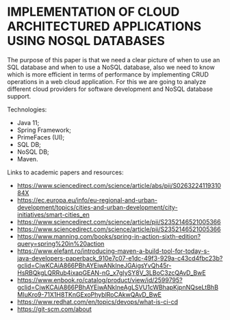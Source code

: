 # IMPLEMENTATION OF CLOUD ARCHITECTURED APPLICATIONS USING NOSQL DATABASES

The purpose of this paper is that we need a clear picture of when to use an SQL database and when to use a NoSQL database, also we need to know which is more efficient in terms of performance by implementing CRUD operations in a web cloud application. For this we are going to analyze different cloud providers for software development and NoSQL database support.

Technologies:
- Java 11;
- Spring Framework;
- PrimeFaces (UI);
- SQL DB;
- NoSQL DB;
- Maven.

Links to academic papers and resources:
- https://www.sciencedirect.com/science/article/abs/pii/S026322411931084X
- https://ec.europa.eu/info/eu-regional-and-urban-development/topics/cities-and-urban-development/city-initiatives/smart-cities_en
- https://www.sciencedirect.com/science/article/pii/S2352146521005366
- https://www.sciencedirect.com/science/article/pii/S2352146521005366
- https://www.manning.com/books/spring-in-action-sixth-edition?query=spring%20in%20action
- https://www.elefant.ro/introducing-maven-a-build-tool-for-today-s-java-developers-paperback_910e7c07-e1dc-49f3-929a-c43cd4fbc23b?gclid=CjwKCAiA866PBhAYEiwANkIneJGAigsYvQh45r-HsRBQkgLQRRub4ixapGEAN-nG_x7gIySY8V_3LBoC3zcQAvD_BwE
- https://www.enbook.ro/catalog/product/view/id/2599795?gclid=CjwKCAiA866PBhAYEiwANkIneAgLSVU1cWBhapKjpnNQseLtBhBMIuKro9-71X1H8TKnGExoPhyblRoCAkwQAvD_BwE
- https://www.redhat.com/en/topics/devops/what-is-ci-cd
- https://git-scm.com/about
